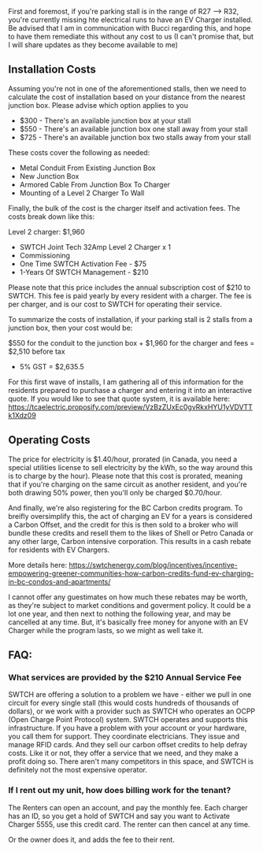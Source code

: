 First and foremost, if you're parking stall is in the range of R27 --> R32, you're currently missing hte electrical runs to have an EV Charger installed.  Be advised that I am in communication with Bucci regarding this, and hope to have them remediate this without any cost to us (I can't promise that, but I will share updates as they become available to me)

## Installation Costs

Assuming you're not in one of the aforementioned stalls, then we need to calculate the cost of installation based on your distance from the nearest junction box.  Please advise which option applies to you

* $300 - There's an available junction box at your stall
* $550 - There's an available junction box one stall away from your stall
* $725 - There's an available junction box two stalls away from your stall

These costs cover the following as needed:
* Metal Conduit From Existing Junction Box
* New Junction Box
* Armored Cable From Junction Box To Charger
* Mounting of a Level 2 Charger To Wall


Finally, the bulk of the cost is the charger itself and activation fees.  The costs break down like this:

Level 2 charger: $1,960

* SWTCH Joint Tech 32Amp Level 2 Charger x 1
* Commissioning
* One Time SWTCH Activation Fee - $75
* 1-Years Of SWTCH Management - $210

Please note that this price includes the annual subscription cost of $210 to SWTCH.  This fee is paid yearly by every resident with a charger.  The fee is per charger, and is our cost to SWTCH for operating their service.

To summarize the costs of installation, if your parking stall is 2 stalls from a junction box, then your cost would be:

$550 for the conduit to the junction box
+ 
$1,960 for the charger and fees
= $2,510 before tax
+ 5% GST
= $2,635.5

For this first wave of installs, I am gathering all of this information for the residents prepared to purchase a charger and entering it into an interactive quote.  If you would like to see that quote system, it is available here: https://tcaelectric.proposify.com/preview/VzBzZUxEc0gvRkxHYU1yVDVTTk1Xdz09


## Operating Costs

The price for electricity is $1.40/hour, prorated (in Canada, you need a special utilities license to sell electricity by the kWh, so the way around this is to charge by the hour).  Please note that this cost is prorated, meaning that if you're charging on the same circuit as another resident, and you're both drawing 50% power, then you'll only be charged $0.70/hour.


And finally, we're also registering for the BC Carbon credits program.  To breifly oversimplify this, the act of charging an EV for a years is considered a Carbon Offset, and the credit for this is then sold to a broker who will bundle these credits and resell them to the likes of Shell or Petro Canada or any other large, Carbon intensive corporation.  This results in a cash rebate for residents with EV Chargers.

More details here: https://swtchenergy.com/blog/incentives/incentive-empowering-greener-communities-how-carbon-credits-fund-ev-charging-in-bc-condos-and-apartments/

I cannot offer any guestimates on how much these rebates may be worth, as they're subject to market conditions and goverment policy.  It could be a lot one year, and then next to nothing the following year, and may be cancelled at any time.  But, it's basically free money for anyone with an EV Charger while the program lasts, so we might as well take it.


## FAQ:

### What services are provided by the $210 Annual Service Fee

SWTCH are offering a solution to a problem we have - either we pull in one circuit for every single stall (this would costs hundreds of thousands of dollars), or we work with a provider such as SWTCH who operates an OCPP (Open Charge Point Protocol) system.  SWTCH operates and supports this infrastructure.  If you have a problem with your account or your hardware, you call them for support.  They coordinate electricians.  They issue and manage RFID cards.  And they sell our carbon offset credits to help defray costs.  Like it or not, they offer a service that we need, and they make a profit doing so.  There aren't many competitors in this space, and SWTCH is definitely not the most expensive operator.

### If I rent out my unit, how does billing work for the tenant?

The Renters can open an account, and pay the monthly fee.  Each charger has an ID, so you get a hold of SWTCH and say you want to Activate Charger 5555, use this credit card.  The renter can then cancel at any time.

Or the owner does it, and adds the fee to their rent.
